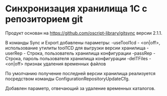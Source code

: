 # Синхронизация хранилища 1С с репозиторием git

Продукт основан на https://github.com/oscript-library/gitsync версии 2.1.1.

В команды Sync и Export добавлены параметры:
   -useTool1cd - <on|off>, использование утилиты tool1CD для выгрузки версии хранилища
   -userRep - Строка, пользователь хранилища конфигурации
   -passRep - Строка, пароль пользователя хранилища конфигурации
   -delTFiles - <on|off> признак удаления временных файлов

По умолчанию получение последней версии хранилища реализуется посредством команды ConfigurationRepositoryUpdateCfg.

Добавлен параметр, отвечающий за удаление временных каталогов. 
   